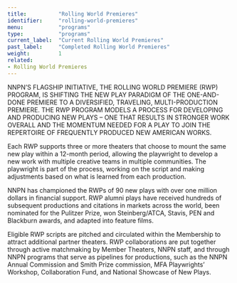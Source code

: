 ```yaml
---
title:          "Rolling World Premieres"
identifier:     "rolling-world-premieres"
menu:           "programs"
type:           "programs"
current_label:  "Current Rolling World Premieres"
past_label:     "Completed Rolling World Premieres"
weight:         1
related:
- Rolling World Premieres
---
```


<span class="lead-in">NNPN’S FLAGSHIP INITIATIVE, THE ROLLING WORLD PREMIERE (RWP) PROGRAM, IS SHIFTING THE NEW PLAY PARADIGM OF THE ONE-AND-DONE PREMIERE TO A DIVERSIFIED, TRAVELING, MULTI-PRODUCTION PREMIERE. THE RWP PROGRAM MODELS A PROCESS FOR DEVELOPING AND PRODUCING NEW PLAYS – ONE THAT RESULTS IN STRONGER WORK OVERALL AND THE MOMENTUM NEEDED FOR A PLAY TO JOIN THE REPERTOIRE OF FREQUENTLY PRODUCED NEW AMERICAN WORKS.</span>

Each RWP supports three or more theaters that choose to mount the same new play within a 12-month period, allowing the playwright to develop a new work with multiple creative teams in multiple communities. The playwright is part of the process, working on the script and making adjustments based on what is learned from each production.

NNPN has championed the RWPs of 90 new plays with over one million dollars in financial support. RWP alumni plays have received hundreds of subsequent productions and citations in markets across the world, been nominated for the Pulitzer Prize, won Steinberg/ATCA, Stavis, PEN and Blackburn awards, and adapted into feature films.

Eligible RWP scripts are pitched and circulated within the Membership to attract additional partner theaters. RWP collaborations are put together through active matchmaking by Member Theaters, NNPN staff, and through NNPN programs that serve as pipelines for productions, such as the NNPN Annual Commission and Smith Prize commission, MFA Playwrights’ Workshop, Collaboration Fund, and National Showcase of New Plays.
